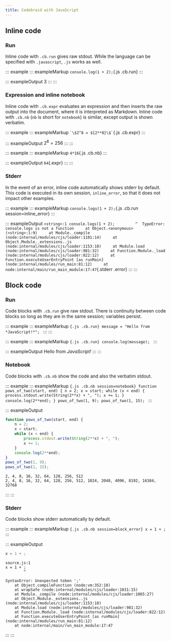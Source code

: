 ```yaml
---
title: Codebraid with JavaScript
---
```


## Inline code

### Run

Inline code with `.cb.run` gives raw stdout. While the language can be
specified with `.javascript`, `.js` works as well.

::: example
::: exampleMarkup
    `console.log(1 + 2);`{.js .cb.run}
:::

::: exampleOutput
3
:::
:::

### Expression and inline notebook

Inline code with `.cb.expr` evaluates an expression and then inserts the
raw output into the document, where it is interpreted as Markdown.
Inline code with `.cb.nb` (`nb` is short for `notebook`) is similar,
except output is shown verbatim.

::: example
::: exampleMarkup
    `` `\$2^8 = ${2**8}\$` ``{.js .cb.expr}
:::

::: exampleOutput
$2^8 = 256$
:::
:::

::: example
::: exampleMarkup
    `4*16`{.js .cb.nb}
:::

::: exampleOutput
`64`{.expr}
:::
:::

### Stderr

In the event of an error, inline code automatically shows stderr by
default. This code is executed in its own session, `inline_error`, so
that it does not impact other examples.

::: example
::: exampleMarkup
    `console.logs(1 + 2);`{.js .cb.run session=inline_error}
:::

::: exampleOutput
`<string>:1 console.logs(1 + 2);         ^  TypeError: console.logs is not a function     at Object.<anonymous> (<string>:1:9)     at Module._compile (node:internal/modules/cjs/loader:1101:14)     at Object.Module._extensions..js (node:internal/modules/cjs/loader:1153:10)     at Module.load (node:internal/modules/cjs/loader:981:32)     at Function.Module._load (node:internal/modules/cjs/loader:822:12)     at Function.executeUserEntryPoint [as runMain] (node:internal/modules/run_main:81:12)     at node:internal/main/run_main_module:17:47`{.stderr
.error}
:::
:::

## Block code

### Run

Code blocks with `.cb.run` give raw stdout. There is continuity between
code blocks so long as they are in the same session; variables persist.

::: example
::: exampleMarkup
    ```{.js .cb.run}
    message = "Hello from *JavaScript!*";
    ```
:::
:::

::: example
::: exampleMarkup
    ```{.js .cb.run}
    console.log(message);
    ```
:::

::: exampleOutput
Hello from *JavaScript!*
:::
:::

### Notebook

Code blocks with `.cb.nb` show the code and also the verbatim stdout.

::: example
::: exampleMarkup
    ```{.js .cb.nb session=notebook}
    function pows_of_two(start, end) {
        n = 2;
        x = start;
        while (x < end) {
            process.stdout.write(String(2**x) + ", ");
            x += 1;
        }
        console.log(2**end);
    }
    pows_of_two(1, 9);
    pows_of_two(1, 15);
    ```
:::

::: exampleOutput
``` {.js .numberLines startFrom="1"}
function pows_of_two(start, end) {
    n = 2;
    x = start;
    while (x < end) {
        process.stdout.write(String(2**x) + ", ");
        x += 1;
    }
    console.log(2**end);
}
pows_of_two(1, 9);
pows_of_two(1, 15);
```

``` stdout
2, 4, 8, 16, 32, 64, 128, 256, 512
2, 4, 8, 16, 32, 64, 128, 256, 512, 1024, 2048, 4096, 8192, 16384, 32768
```
:::
:::

### Stderr

Code blocks show stderr automatically by default.

::: example
::: exampleMarkup
    ```{.js .cb.nb session=block_error}
    x = 1 + ;
    ```
:::

::: exampleOutput
``` {.js .numberLines startFrom="1"}
x = 1 + ;
```

``` {.stderr .error}
source.js:1
x = 1 + ;
        ^

SyntaxError: Unexpected token ';'
    at Object.compileFunction (node:vm:352:18)
    at wrapSafe (node:internal/modules/cjs/loader:1031:15)
    at Module._compile (node:internal/modules/cjs/loader:1065:27)
    at Object.Module._extensions..js (node:internal/modules/cjs/loader:1153:10)
    at Module.load (node:internal/modules/cjs/loader:981:32)
    at Function.Module._load (node:internal/modules/cjs/loader:822:12)
    at Function.executeUserEntryPoint [as runMain] (node:internal/modules/run_main:81:12)
    at node:internal/main/run_main_module:17:47
```
:::
:::
